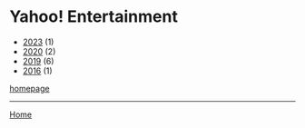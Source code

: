 # Yahoo! Entertainment

  * [2023](./yahoo-entertainment-2023.md) (1)
  * [2020](./yahoo-entertainment-2020.md) (2)
  * [2019](./yahoo-entertainment-2019.md) (6)
  * [2016](./yahoo-entertainment-2016.md) (1)

[homepage](https://www.yahoo.com/entertainment/)

----

[Home](../index.md)
